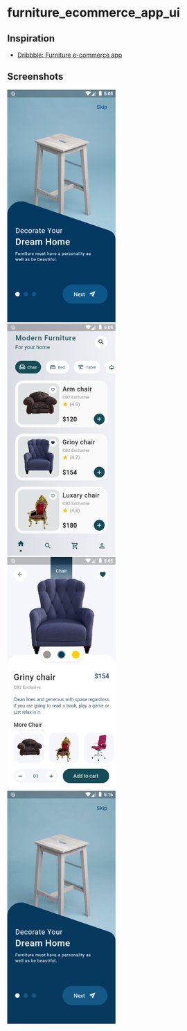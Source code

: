 # furniture_ecommerce_app_ui

## Inspiration

- [Dribbble: Furniture e-commerce app](https://dribbble.com/shots/18933116-Furniture-e-commerce-App)

## Screenshots

[<img alt="home page" width="250px" src=".screenshots/intro_page.png" />](.screenshots/intro_page.png)
&nbsp;
[<img alt="home page" width="250px" src=".screenshots/home_page.png" />](.screenshots/home_page.png)
&nbsp;
[<img alt="home page" width="250px" src=".screenshots/product_page.png" />](.screenshots/product_page.png)  
[<img alt="recording" width="250px" src=".screenshots/recording.gif" />](.screenshots/recording.gif)
